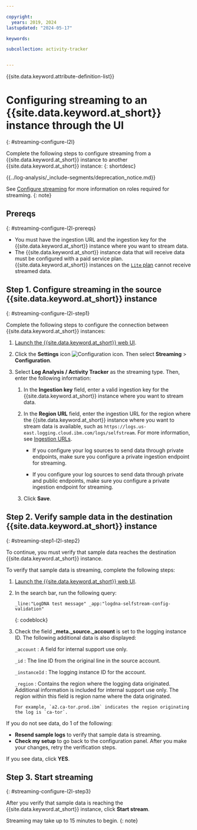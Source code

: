 ```yaml
---

copyright:
  years: 2019, 2024
lastupdated: "2024-05-17"

keywords:

subcollection: activity-tracker


---
```


{{site.data.keyword.attribute-definition-list}}

# Configuring streaming to an {{site.data.keyword.at_short}} instance through the UI
{: #streaming-configure-l2l}

Complete the following steps to configure streaming from a {{site.data.keyword.at_short}} instance to another {{site.data.keyword.at_short}} instance:
{: shortdesc}

<!-- Common deprecation statement -->
{{../log-analysis/_include-segments/deprecation_notice.md}}

See [Configure streaming](/docs/activity-tracker?topic=activity-tracker--streaming#streaming-1) for more information on roles required for streaming.
{: note}

## Prereqs
{: #streaming-configure-l2l-prereqs}

- You must have the ingestion URL and the ingestion key for the {{site.data.keyword.at_short}} instance where you want to stream data.
- The {{site.data.keyword.at_short}} instance data that will receive data must be configured with a paid service plan. {{site.data.keyword.at_short}} instances on the [`Lite` plan](/docs/log-analysis?topic=log-analysis-service_plans) cannot receive streamed data.

## Step 1. Configure streaming in the source {{site.data.keyword.at_short}} instance
{: #streaming-configure-l2l-step1}

Complete the following steps to configure the connection between {{site.data.keyword.at_short}} instances:

1. [Launch the {{site.data.keyword.at_short}} web UI](/docs/services/activity-tracker?topic=activity-tracker-launch).

2. Click the **Settings** icon ![Configuration icon](images/admin.png "Admin icon"). Then select **Streaming** &gt; **Configuration**.

3. Select **Log Analysis / Activity Tracker** as the streaming type. Then, enter the following information:

    1. In the **Ingestion key** field, enter a valid ingestion key for the {{site.data.keyword.at_short}} instance where you want to stream data.

    2. In the **Region URL** field, enter the ingestion URL for the region where the {{site.data.keyword.at_short}} instance where you want to stream data is available, such as `https://logs.us-east.logging.cloud.ibm.com/logs/selfstream`. For more information, see [Ingestion URLs](/docs/activity-tracker?topic=activity-tracker--endpoints#endpoints_ingestion).

       - If you configure your log sources to send data through private endpoints, make sure you configure a private ingestion endpoint for streaming.

       - If you configure your log sources to send data through private and public endpoints, make sure you configure a private ingestion endpoint for streaming.

    3. Click **Save**.


## Step 2. Verify sample data in the destination {{site.data.keyword.at_short}} instance
{: #streaming-step1-l2l-step2}


To continue, you must verify that sample data reaches the destination {{site.data.keyword.at_short}} instance.

To verify that sample data is streaming, complete the following steps:

1. [Launch the {{site.data.keyword.at_short}} web UI](/docs/services/activity-tracker?topic=activity-tracker--launch).
2. In the search bar, run the following query:

    ```text
    _line:"LogDNA test message" _app:"logdna-selfstream-config-validation"
    ```
    {: codeblock}

3. Check the field **_meta._source._account** is set to the logging instance ID.  The following additional data is also displayed:

   `_account`
   :   A field for internal support use only.

   `_id`
   :   The line ID from the original line in the source account.

   `_instanceId`
   :   The logging instance ID for the account.

   `_region`
   :   Contains the region where the logging data originated. Additional information is included for internal support use only. The region within this field is region name where the data originated.

       For example, `a2.ca-tor.prod.ibm` indicates the region originating the log is `ca-tor`.

If you do not see data, do 1 of the following:
- **Resend sample logs** to verify that sample data is streaming.
- **Check my setup** to go back to the configuration panel. After you make your changes, retry the verification steps.


If you see data, click **YES**.



## Step 3. Start streaming
{: #streaming-configure-l2l-step3}


After you verify that sample data is reaching the {{site.data.keyword.at_short}} instance, click **Start stream**.

Streaming may take up to 15 minutes to begin.
{: note}
